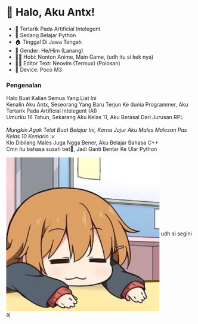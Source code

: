 <!---Halo Bg--->
# 👋 Halo, Aku Antx!
<!--- >```print("Tentang ")``` --->
- 👀 Tertarik Pada Artificial Intelegent
- 🌱 Sedang Belajar Python
- 🏠 Tinggal Di Jawa Tengah
- 🤨 Gender: He/Him (Lanang)
- 🤷‍♂️ Hobi: Nonton Anime, Main Game, (udh itu si kek nya)
- 👨‍💻 Editor Text: Neovim (Termux) (Polosan)
- 📱 Device: Poco M3

### Pengenalan
Halo Buat Kalian Semua Yang Liat Ini <br>
Kenalin Aku Antx, Seseorang Yang Baru Terjun Ke dunia Programmer, Aku Tertarik Pada Artificial Intelegent (AI)<br>
Umurku 16 Tahun, Sekarang Aku Kelas 11, Aku Berasal Dari Jurusan RPL<br> <br> 
_Mungkin Agak Telat Buat Belajar Ini, Karna Jujur Aku Males Malesan Pas Kelas 10 Kemarin :v_
<br>Klo Dibilang Males Juga Ngga Bener, Aku Belajar Bahasa C++ <br>Cmn itu bahasa susah bet🗿, Jadi Ganti Bentar Ke Ular Python

<img align="center" src="https://raw.githubusercontent.com/plsyouarenotalone/plsyouarenotalone/main/ss.webp" alt="org males" width="411" />
udh si segini aj




<!---
plsyouarenotalone/plsyouarenotalone is a ✨ special ✨ repository because its `README.md` (this file) appears on your GitHub profile.
You can click the Preview link to take a look at your changes.
--->
